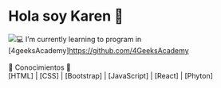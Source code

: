 <h1> Hola soy Karen 🌻 </h1>

![](https://th.bing.com/th/id/OIG.YKHxZqkE2vdpTMZLP0fJ?w=400&h=400&rs=1&pid=ImgDetMain)💻 I’m currently learning to program in [4geeksAcademy]https://github.com/4GeeksAcademy <br><br> 📖 Conocimientos 👀<br>  [HTML] | [CSS] | [Bootstrap] | [JavaScript] |  [React] | [Phyton] <br><br>




